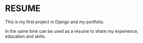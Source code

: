 # RESUME
<p>This is my first project in Django and my portfolio.</p>
<p>In the same time can be used as a resume to share my experience, education and skills.</p>

